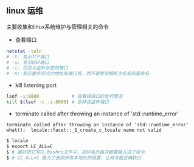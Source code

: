 ## linux 运维
主要收集和linux系统维护与管理相关的命令

- 查看端口
```bash
netstat -tuln
# -t: 显示TCP端口
# -u: 显示UDP端口
# -l: 仅显示监听状态的端口
# -n: 显示数字形式的地址和端口号，而不是尝试解析主机名和服务名

```

- kill listening port
```bash
lsof -i:8000            # 查看该端口的监听情况
kill $(lsof -t -i:8000) # 杀掉该监听端口
```
- terminate called after throwing an instance of 'std::runtime_error'

`terminate called after throwing an instance of 'std::runtime_error'  what():  locale::facet::_S_create_c_locale name not valid`
```bash
$ locale
$ export LC_ALL=C
$ # 最好把它写在.bashrc文件中，这样省的每次都要输入这个命令
$ # LC_ALL=C 是为了去除所有本地化的设置，让命令能正确执行

```
